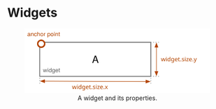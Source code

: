 # Widgets

<div align="center">
  <figure>
    <img src='nui_layout_widget.svg' />
    <figcaption>A widget and its properties.</figcaption>
  </figure>
</div>
